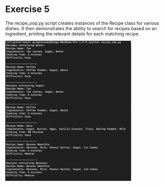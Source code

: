 # Exercise 5
 
The recipe_oop.py script creates instances of the Recipe class for various dishes. It then demonstrates the ability to search for recipes based on an ingredient, printing the relevant details for each matching recipe.

<img src="recipe_oop.png" width="400px" />